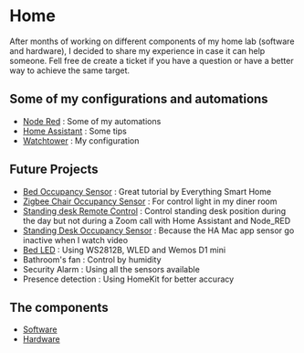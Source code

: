 # Home
After months of working on different components of my home lab (software and hardware), I decided to share my experience in case it can help someone. Fell free de create a ticket if you have a question or have a better way to achieve the same target.


## Some of my configurations and automations ##

- [Node Red](NodeRed) : Some of my automations
- [Home Assistant](HomeAssistant) : Some tips
- [Watchtower](Watchtower) : My configuration


## Future Projects ##

- [Bed Occupancy Sensor](https://everythingsmarthome.co.uk/howto/building-a-bed-occupancy-sensor-for-home-assistant/) : Great tutorial by Everything Smart Home
- [Zigbee Chair Occupancy Sensor](https://community.home-assistant.io/t/diy-zigbee-chair-occupancy-sensor/239517) : For control light in my diner room
- [Standing desk Remote Control](https://hackaday.io/project/164931-standing-desk-remote-control) : Control standing desk position during the day but not during a Zoom call with Home Assistant and Node_RED
- [Standing Desk Occupancy Sensor](https://hackaday.io/project/20540-desk-buddy) : Because the HA Mac app sensor go inactive when I watch video
- [Bed LED](https://blog.ktz.me/home-assistant-smart-leds-using-wled-and-esp8266) : Using WS2812B, WLED and Wemos D1 mini
- Bathroom's fan : Control by humidity
- Security Alarm : Using all the sensors available
- Presence detection : Using HomeKit for better accuracy


## The components ##

- [Software](software.md)
- [Hardware](hardware.md)
